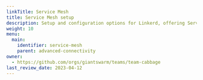 ```yaml
---
linkTitle: Service Mesh
title: Service Mesh setup
description: Setup and configuration options for Linkerd, offering Service Mesh capabilities to your users.
weight: 10
menu:
  main:
    identifier: service-mesh
    parent: advanced-connectivity
owner:
  - https://github.com/orgs/giantswarm/teams/team-cabbage
last_review_date: 2023-04-12
---
```

